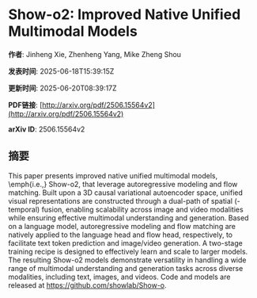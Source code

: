 # Show-o2: Improved Native Unified Multimodal Models

**作者**: Jinheng Xie, Zhenheng Yang, Mike Zheng Shou

**发表时间**: 2025-06-18T15:39:15Z

**更新时间**: 2025-06-20T08:39:17Z

**PDF链接**: [http://arxiv.org/pdf/2506.15564v2](http://arxiv.org/pdf/2506.15564v2)

**arXiv ID**: 2506.15564v2

## 摘要

This paper presents improved native unified multimodal models, \emph{i.e.,}
Show-o2, that leverage autoregressive modeling and flow matching. Built upon a
3D causal variational autoencoder space, unified visual representations are
constructed through a dual-path of spatial (-temporal) fusion, enabling
scalability across image and video modalities while ensuring effective
multimodal understanding and generation. Based on a language model,
autoregressive modeling and flow matching are natively applied to the language
head and flow head, respectively, to facilitate text token prediction and
image/video generation. A two-stage training recipe is designed to effectively
learn and scale to larger models. The resulting Show-o2 models demonstrate
versatility in handling a wide range of multimodal understanding and generation
tasks across diverse modalities, including text, images, and videos. Code and
models are released at https://github.com/showlab/Show-o.

